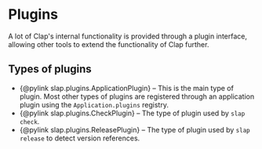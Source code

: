 # Plugins

A lot of Clap's internal functionality is provided through a plugin interface, allowing other tools to extend the
functionality of Clap further.

## Types of plugins

* {@pylink slap.plugins.ApplicationPlugin} &ndash; This is the main type of plugin. Most other types of plugins are registered through an
  application plugin using the `Application.plugins` registry.
* {@pylink slap.plugins.CheckPlugin} &ndash; The type of plugin used by `slap check`.
* {@pylink slap.plugins.ReleasePlugin} &ndash; The type of plugin used by `slap release` to detect version references.
